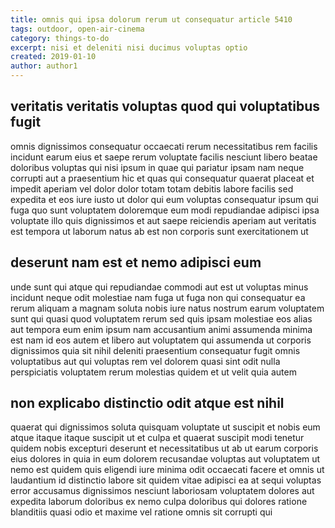 ```yaml
---
title: omnis qui ipsa dolorum rerum ut consequatur article 5410
tags: outdoor, open-air-cinema
category: things-to-do
excerpt: nisi et deleniti nisi ducimus voluptas optio
created: 2019-01-10
author: author1
---
```


## veritatis veritatis voluptas quod qui voluptatibus fugit

omnis dignissimos consequatur occaecati rerum necessitatibus rem facilis incidunt earum eius et saepe rerum voluptate facilis nesciunt libero beatae doloribus voluptas qui nisi ipsum in quae qui pariatur ipsam nam neque corrupti aut a praesentium hic et quas qui consequatur quaerat placeat et impedit aperiam vel dolor dolor totam totam debitis labore facilis sed expedita et eos iure iusto ut dolor qui eum voluptas consequatur ipsum qui fuga quo sunt voluptatem doloremque eum modi repudiandae adipisci ipsa voluptate illo quis dignissimos et aut saepe reiciendis aperiam aut veritatis est tempora ut laborum natus ab est non corporis sunt exercitationem ut

## deserunt nam est et nemo adipisci eum

unde sunt qui atque qui repudiandae commodi aut est ut voluptas minus incidunt neque odit molestiae nam fuga ut fuga non qui consequatur ea rerum aliquam a magnam soluta nobis iure natus nostrum earum voluptatem sunt qui quasi quod voluptatem rerum sed quis ipsam molestiae eos alias aut tempora eum enim ipsum nam accusantium animi assumenda minima est nam id eos autem et libero aut voluptatem qui assumenda ut corporis dignissimos quia sit nihil deleniti praesentium consequatur fugit omnis voluptatibus aut qui voluptas rem vel dolorem quasi sint odit nulla perspiciatis voluptatem rerum molestias quidem et ut velit quia autem

## non explicabo distinctio odit atque est nihil

quaerat qui dignissimos soluta quisquam voluptate ut suscipit et nobis eum atque itaque itaque suscipit ut et culpa et quaerat suscipit modi tenetur quidem nobis excepturi deserunt et necessitatibus ut ab ut earum corporis eius dolores in quia in eum dolorem recusandae voluptas aut voluptatem ut nemo est quidem quis eligendi iure minima odit occaecati facere et omnis ut laudantium id distinctio labore sit quidem vitae adipisci ea at sequi voluptas error accusamus dignissimos nesciunt laboriosam voluptatem dolores aut expedita laborum doloribus ex nemo culpa doloribus qui dolores ratione blanditiis quasi odio et maxime vel ratione omnis sit corrupti qui
